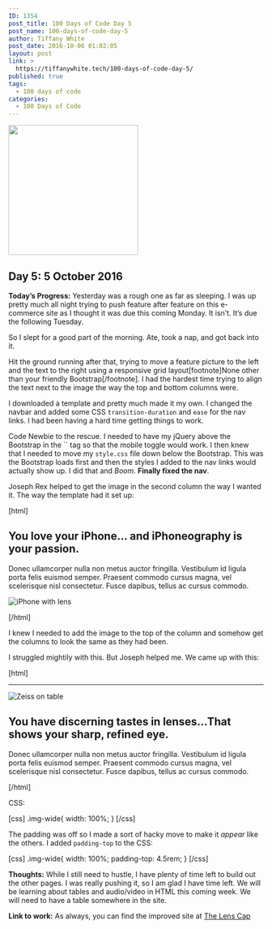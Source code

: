 ```yaml
---
ID: 1354
post_title: 100 Days of Code Day 5
post_name: 100-days-of-code-day-5
author: Tiffany White
post_date: 2016-10-06 01:02:05
layout: post
link: >
  https://tiffanywhite.tech/100-days-of-code-day-5/
published: true
tags:
  - 100 days of code
categories:
  - 100 Days of Code
---
```

<img class="size-full wp-image-1353 aligncenter" src="https://helloburgh.me/wp-content/uploads/2016/10/code-optimization-xxl-1.png" width="256" height="256" />

## Day 5: 5 October 2016

**Today’s Progress:** Yesterday was a rough one as far as sleeping. I was up pretty much all night trying to push feature after feature on this e-commerce site as I thought it was due this coming Monday. It isn’t. It’s due the following Tuesday.

So I slept for a good part of the morning. Ate, took a nap, and got back into it.

Hit the ground running after that, trying to move a feature picture to the left and the text to the right using a responsive grid layout[footnote]None other than your friendly Bootstrap[/footnote]. I had the hardest time trying to align the text next to the image the way the top and bottom columns were.

I downloaded a template and pretty much made it my own. I changed the navbar and added some CSS `transition-duration` and `ease` for the nav links. I had been having a hard time getting things to work.

Code Newbie to the rescue. I needed to have my jQuery above the Bootstrap in the `` tag so that the mobile toggle would work. I then knew that I needed to move my `style.css` file down below the Bootstrap. This was the Bootstrap loads first and then the styles I added to the nav links would actually show up. I did that and *Boom*. **Finally fixed the nav**.

Joseph Rex helped to get the image in the second column the way I wanted it. The way the template had it set up:


[html]
<div class="row feature">
  <div class="col-md-7">
  <h2 class="feature-heading">You love your iPhone... <span class="text-muted"> and iPhoneography is your            passion.</span></h2>
  <p class="lead">Donec ullamcorper nulla non metus auctor fringilla. Vestibulum id ligula porta felis euismod semper. Praesent commodo cursus magna, vel scelerisque nisl consectetur. Fusce dapibus, tellus ac cursus commodo.</p>
  </div>
  </div>
  <div class="col-md-5"><img class="feature-image img-fluid m-x-auto" src="img/moment_lens.jpg" alt="iPhone with lens" data-src="holder.js/500x500/auto" />
  </div>
</div>

[/html] 

I knew I needed to add the image to the top of the column and somehow get the columns to look the same as they had been.

I struggled mightily with this. But Joseph helped me. We came up with this:

[html]

<hr class="feature-divider" />

<div class="row feature">
  <div class="col-sm-5"><img class="featureimage img-fluid m-x-auto img-wide" src="img/zeiss_on_table.png" alt="Zeiss on table" data-src="holder.js/500x500/auto" />
</div>
  <div class="col-sm-7">
  <h2 class="feature-heading">You have discerning tastes in lenses...<span class="text-muted">That shows your sharp, refined eye.</span></h2>
  <p class="lead">Donec ullamcorper nulla non metus auctor fringilla. Vestibulum id ligula porta felis euismod semper. Praesent commodo cursus magna, vel scelerisque nisl consectetur. Fusce dapibus, tellus ac cursus commodo.</p>
  </div>
</div>
[/html]

CSS:

[css]
.img-wide{
width: 100%;
}
[/css]

The padding was off so I made a sort of hacky move to make it *appear* like the others. I added `padding-top` to the CSS:

[css]
.img-wide{
width: 100%;
padding-top: 4.5rem;
}
[/css]

**Thoughts:** While I still need to hustle, I have plenty of time left to build out the other pages. I was really pushing it, so I am glad I have time left. We will be learning about tables and audio/video in HTML this coming week. We will need to have a table somewhere in the site.

**Link to work:** As always, you can find the improved site at [The Lens Cap](https://twhite96.github.io/The-Lens-Cap/)
